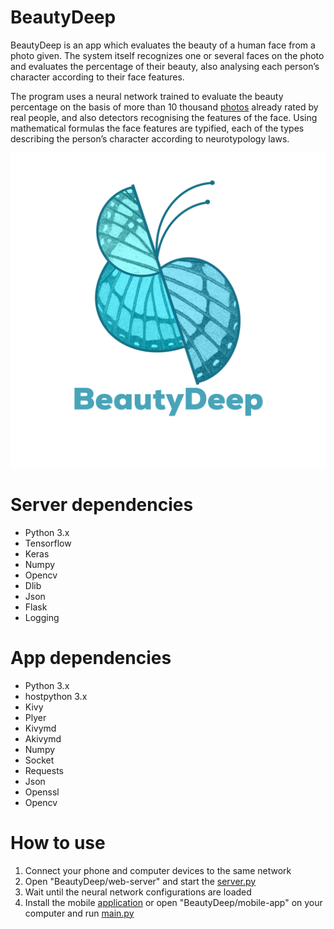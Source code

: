 # BeautyDeep

BeautyDeep is an app which evaluates the beauty of a human face from a photo given. The system itself recognizes one or several faces on the photo and evaluates the percentage of their beauty, also analysing each person’s character according to their face features. 

The program uses a neural network trained to evaluate the beauty percentage on the basis of more than 10 thousand [photos](https://github.com/HCIILAB/SCUT-FBP5500-Database-Release) already rated by real people, and also detectors recognising the features of the face. Using mathematical formulas the face features are typified, each of the types describing the person’s character according to neurotypology laws.

![alt text](https://github.com/Defaultin/BeautyDeep/blob/master/mobile-app/images/logo-bg.png "BeautyDeep")

# Server dependencies

* Python 3.x
* Tensorflow
* Keras
* Numpy
* Opencv
* Dlib
* Json
* Flask
* Logging

# App dependencies

* Python 3.x
* hostpython 3.x
* Kivy
* Plyer
* Kivymd
* Akivymd
* Numpy
* Socket
* Requests
* Json
* Openssl
* Opencv

# How to use

1. Connect your phone and computer devices to the same network
2. Open "BeautyDeep/web-server" and start the [server.py](https://github.com/Defaultin/BeautyDeep/blob/master/web-server/server.py)
3. Wait until the neural network configurations are loaded
4. Install the mobile [application](https://www.google.com) or open "BeautyDeep/mobile-app" on your computer and run [main.py](https://github.com/Defaultin/BeautyDeep/blob/master/mobile-app/main.py)